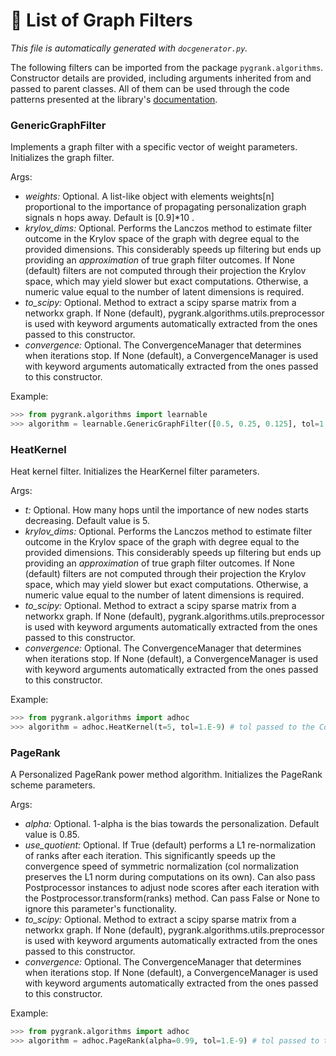 # :scroll: List of Graph Filters
*This file is automatically generated with `docgenerator.py`.*

The following filters can be imported from the package `pygrank.algorithms`.
Constructor details are provided, including arguments inherited from and passed to parent classes.
All of them can be used through the code patterns presented at the library's [documentation](documentation.md). 

### GenericGraphFilter 

Implements a graph filter with a specific vector of weight parameters. 
Initializes the graph filter. 

Args: 
 * *weights:* Optional. A list-like object with elements weights[n] proportional to the importance of propagating personalization graph signals n hops away. Default is [0.9]*10 . 
 * *krylov_dims:* Optional. Performs the Lanczos method to estimate filter outcome in the Krylov space of the graph with degree equal to the provided dimensions. This considerably speeds up filtering but ends up providing an *approximation* of true graph filter outcomes. If None (default) filters are not computed through their projection the Krylov space, which may yield slower but exact computations. Otherwise, a numeric value equal to the number of latent dimensions is required. 
 * *to_scipy:* Optional. Method to extract a scipy sparse matrix from a networkx graph. If None (default), pygrank.algorithms.utils.preprocessor is used with keyword arguments automatically extracted from the ones passed to this constructor. 
 * *convergence:* Optional. The ConvergenceManager that determines when iterations stop. If None (default), a ConvergenceManager is used with keyword arguments automatically extracted from the ones passed to this constructor. 

Example:

```python 
>>> from pygrank.algorithms import learnable 
>>> algorithm = learnable.GenericGraphFilter([0.5, 0.25, 0.125], tol=1.E-9) # tol passed to the ConvergenceManager 
```


### HeatKernel 

Heat kernel filter. 
Initializes the HearKernel filter parameters. 

Args: 
 * *t:* Optional. How many hops until the importance of new nodes starts decreasing. Default value is 5. 
 * *krylov_dims:* Optional. Performs the Lanczos method to estimate filter outcome in the Krylov space of the graph with degree equal to the provided dimensions. This considerably speeds up filtering but ends up providing an *approximation* of true graph filter outcomes. If None (default) filters are not computed through their projection the Krylov space, which may yield slower but exact computations. Otherwise, a numeric value equal to the number of latent dimensions is required. 
 * *to_scipy:* Optional. Method to extract a scipy sparse matrix from a networkx graph. If None (default), pygrank.algorithms.utils.preprocessor is used with keyword arguments automatically extracted from the ones passed to this constructor. 
 * *convergence:* Optional. The ConvergenceManager that determines when iterations stop. If None (default), a ConvergenceManager is used with keyword arguments automatically extracted from the ones passed to this constructor. 

Example:

```python 
>>> from pygrank.algorithms import adhoc 
>>> algorithm = adhoc.HeatKernel(t=5, tol=1.E-9) # tol passed to the ConvergenceManager 
```


### PageRank 

A Personalized PageRank power method algorithm. 
Initializes the PageRank scheme parameters. 

Args: 
 * *alpha:* Optional. 1-alpha is the bias towards the personalization. Default value is 0.85. 
 * *use_quotient:* Optional. If True (default) performs a L1 re-normalization of ranks after each iteration. This significantly speeds up the convergence speed of symmetric normalization (col normalization preserves the L1 norm during computations on its own). Can also pass Postprocessor instances to adjust node scores after each iteration with the Postprocessor.transform(ranks) method. Can pass False or None to ignore this parameter's functionality. 
 * *to_scipy:* Optional. Method to extract a scipy sparse matrix from a networkx graph. If None (default), pygrank.algorithms.utils.preprocessor is used with keyword arguments automatically extracted from the ones passed to this constructor. 
 * *convergence:* Optional. The ConvergenceManager that determines when iterations stop. If None (default), a ConvergenceManager is used with keyword arguments automatically extracted from the ones passed to this constructor. 

Example:

```python 
>>> from pygrank.algorithms import adhoc 
>>> algorithm = adhoc.PageRank(alpha=0.99, tol=1.E-9) # tol passed to the ConvergenceManager 
```

